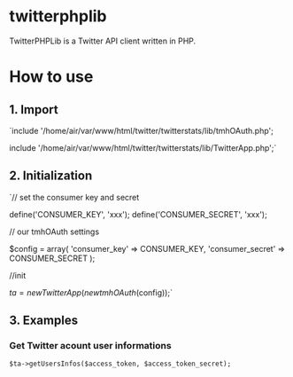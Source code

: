 twitterphplib
=============

TwitterPHPLib is a Twitter API client written in PHP.


# How to use #

## 1. Import ##

`include '/home/air/var/www/html/twitter/twitterstats/lib/tmhOAuth.php';

include '/home/air/var/www/html/twitter/twitterstats/lib/TwitterApp.php';`


## 2. Initialization ##

`// set the consumer key and secret

define('CONSUMER_KEY',      'xxx');
define('CONSUMER_SECRET',   'xxx');

// our tmhOAuth settings

$config = array(
'consumer_key'      => CONSUMER_KEY,
'consumer_secret'   => CONSUMER_SECRET
);

//init

$ta = new TwitterApp(new tmhOAuth($config));`

## 3. Examples ##

### Get Twitter acount user informations ###

`$ta->getUsersInfos($access_token, $access_token_secret);`


